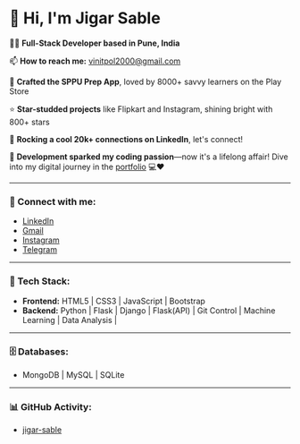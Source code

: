 # 👋 Hi, I'm Jigar Sable
👨‍💻 **Full-Stack Developer based in Pune, India**

📫 **How to reach me:** [vinitpol2000@gmail.com](mailto:vinitpol2000@gmail.com)

📱 **Crafted the SPPU Prep App**, loved by 8000+ savvy learners on the Play Store

⭐ **Star-studded projects** like Flipkart and Instagram, shining bright with 800+ stars

🔗 **Rocking a cool 20k+ connections on LinkedIn**, let's connect!

🚀 **Development sparked my coding passion**—now it's a lifelong affair! Dive into my digital journey in the [portfolio](#) 💻❤️

---

### 📲 Connect with me:
- [LinkedIn](https://www.linkedin.com/in/vinit-pol-b64a121a9/)
- [Gmail](mailto:vinitpol2000@gmail.com)
- [Instagram](#)
- [Telegram](#)

---

### 🚀 Tech Stack:
- **Frontend:** HTML5 | CSS3 | JavaScript | Bootstrap 
- **Backend:** Python | Flask | Django | Flask(API) | Git Control | Machine Learning  | Data Analysis | 

---

### 🗄️ Databases:
- MongoDB | MySQL | SQLite

---

### 📊 GitHub Activity:
- [jigar-sable](https://github.com/vinitpol)
